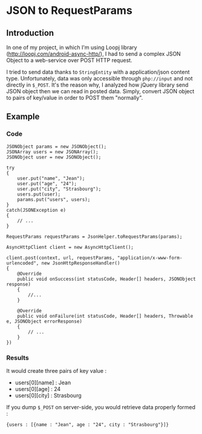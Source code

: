 # JSON to RequestParams

## Introduction

In one of my project, in which I'm using Loopj library (http://loopj.com/android-async-http/), I had to send a complex JSON Object to a web-service over POST HTTP request.

I tried to send data thanks to `StringEntity` with a application/json content type. Unfortunately, data was only accessible through `php://input` and not directly in `$_POST`. It's the reason why, I analyzed how jQuery library send JSON object then we can read in posted data. Simply, convert JSON object to pairs of key/value in order to POST them "normally".

## Example

### Code

    JSONObject params = new JSONObject();
    JSONArray users = new JSONArray();
    JSONObject user = new JSONObject();

    try
    {
        user.put("name", "Jean");
        user.put("age", "24");
        user.put("city", "Strasbourg");
        users.put(user);
        params.put("users", users);
    }
    catch(JSONException e)
    {
        // ...
    }

    RequestParams requestParams = JsonHelper.toRequestParams(params);

    AsyncHttpClient client = new AsyncHttpClient();

    client.post(context, url, requestParams, "application/x-www-form-urlencoded", new JsonHttpResponseHandler()
    {
        @Override
        public void onSuccess(int statusCode, Header[] headers, JSONObject response)
        {
            //...       
        }

        @Override
        public void onFailure(int statusCode, Header[] headers, Throwable e, JSONObject errorResponse)
        {
            // ...
        }
    })

### Results

It would create three pairs of key value :

- users[0][name] : Jean
- users[0][age] : 24
- users[0][city] : Strasbourg

If you dump `$_POST` on server-side, you would retrieve data properly formed :

    {users : [{name : "Jean", age : "24", city : "Strasbourg"}]}
